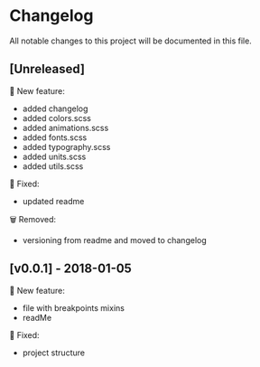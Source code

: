 # Changelog
All notable changes to this project will be documented in this file.

## [Unreleased]
:rocket: New feature:
- added changelog
- added colors.scss
- added animations.scss
- added fonts.scss
- added typography.scss
- added units.scss
- added utils.scss
 
:bug: Fixed:
- updated readme

:wastebasket: Removed:
- versioning from readme and moved to changelog

## [v0.0.1] - 2018-01-05
:rocket: New feature:

- file with breakpoints mixins
- readMe

:bug: Fixed:

- project structure